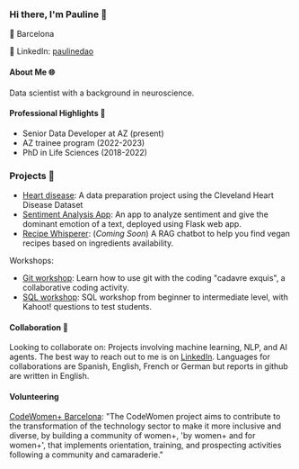 ### Hi there, I'm Pauline 👋

📍 Barcelona

🔗 LinkedIn: [paulinedao](https://www.linkedin.com/in/pauline-dao)


#### About Me 🌐

Data scientist with a background in neuroscience.


#### Professional Highlights 🌟
- Senior Data Developer at AZ (present)
- AZ trainee program (2022-2023)
- PhD in Life Sciences (2018-2022)

### Projects 📖
- [Heart disease](https://github.com/paulinedao/heart_disease): A data preparation project using the Cleveland Heart Disease Dataset
- [Sentiment Analysis App](https://github.com/paulinedao/sentiment_analysis_app): An app to analyze sentiment and give the dominant emotion of a text, deployed using Flask web app.
- [Recipe Whisperer](https://github.com/paulinedao/recipe-whisperer): (*Coming Soon*) A RAG chatbot to help you find vegan recipes based on ingredients availability. 


Workshops:
- [Git workshop](https://github.com/paulinedao/git-workshop): Learn how to use git with the coding "cadavre exquis", a collaborative coding activity.
- [SQL workshop](https://github.com/paulinedao/SQL-workshop_data_preparation): SQL workshop from beginner to intermediate level, with Kahoot! questions to test students.

  
#### Collaboration 👯
Looking to collaborate on: Projects involving machine learning, NLP, and AI agents.
The best way to reach out to me is on [LinkedIn](https://www.linkedin.com/in/pauline-dao). 
Languages for collaborations are Spanish, English, French or German but reports in github are written in English. 


#### Volunteering 
[CodeWomen+ Barcelona](https://codewomen.plus/en/): 
"The CodeWomen project aims to contribute to the transformation of the technology sector to make it more inclusive and diverse, by building a community of women+, 'by women+ and for women+', that implements orientation, training, and prospecting activities following a community and camaraderie."


  
